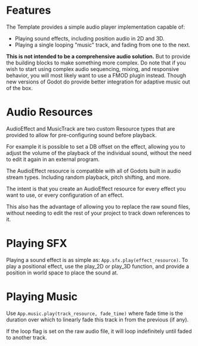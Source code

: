 # Features
The Template provides a simple audio player implementation capable of:

* Playing sound effects, including position audio in 2D and 3D.
* Playing a single looping "music" track, and fading from one to the next.

**This is not intended to be a comprehensive audio solution.** But to provide the building blocks to make something more complex. Do note that if you wish to start using complex audio sequencing, mixing, and responsive behavior, you will most likely want to use a FMOD plugin instead. Though new versions of Godot do provide better integration for adaptive music out of the box.

# Audio Resources
AudioEffect and MusicTrack are two custom Resource types that are provided to allow for pre-configuring sound before playback.

For example it is possible to set a DB offset on the effect, allowing you to adjust the volume of the playback of the individual sound, without the need to edit it again in an external program.

The AudioEffect resource is compatible with all of Godots built in audio stream types. Including random playback, pitch shifting, and more.

The intent is that you create an AudioEffect resource for every effect you want to use, or every configuration of an effect.

This also has the advantage of allowing you to replace the raw sound files, without needing to edit the rest of your project to track down references to it.

# Playing SFX

Playing a sound effect is as simple as: `App.sfx.play(effect_resource)`. To play a positional effect, use the play_2D or play_3D function, and provide a position in world space to place the sound at.

# Playing Music
Use `App.music.play(track_resource, fade_time)` where fade time is the duration over which to linearly fade this track in from the previous (if any).

If the loop flag is set on the raw audio file, it will loop indefinitely until faded to another track.
